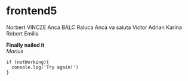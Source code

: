# frontend5

Norbert VINCZE
Anca BALC
Raluca
Anca va saluta
Victor
Adrian
Karina
Robert
Emilia

**Finally nailed it**  
*Marius*

```
if (notWorking){
  console.log('Try again!')
}
```